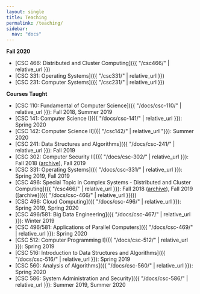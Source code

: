 ```yaml
---
layout: single
title: Teaching
permalink: /teaching/
sidebar:
  nav: "docs"
---
```


**Fall 2020**

- [CSC 466: Distributed and Cluster Computing]({{ "/csc466/" | relative_url }})
- [CSC 331: Operating Systems]({{ "/csc331/" | relative_url }})
- [CSC 231: Computer Systems]({{ "/csc231/" | relative_url }})

**Courses Taught**

- [CSC 110: Fundamental of Computer Science]({{ "/docs/csc-110/" | relative_url }}): Fall 2018, Summer 2019
- [CSC 141: Computer Science I]({{ "/docs/csc-141/" | relative_url }}): Spring 2020
- [CSC 142: Computer Science II]({{ "/csc142/" | relative_url "}}): Summer 2020
- [CSC 241: Data Structures and Algorithms]({{ "/docs/csc-241/" | relative_url }}): Fall 2019
- [CSC 302: Computer Security II]({{ "/docs/csc-302/" | relative_url }}): Fall 2018 ([archive](https://github.com/linhbngo/Computer-Security)), Fall 2019
- [CSC 331: Operating Systems]({{ "/docs/csc-331/" | relative_url }}): Spring 2019, Fall 2019
- [CSC 496: Special Topic in Complex Systems - Distributed and Cluster Computing]({{ "/csc466/" | relative_url }}): Fall 2018 ([archive](https://github.com/linhbngo/Distributed-and-Cluster-Computing)), Fall 2019 ([archive](({{ "/docs/csc-466/" | relative_url }})))
- [CSC 496: Cloud Computing]({{ "/docs/csc-496/" | relative_url }}): Spring 2019, Spring 2020
- [CSC 496/581: Big Data Engineering]({{ "/docs/csc-467/" | relative_url }}): Winter 2019
- [CSC 496/581: Applications of Parallel Computers]({{ "/docs/csc-469/" | relative_url }}): Spring 2020
- [CSC 512: Computer Programming I]({{ "/docs/csc-512/" | relative_url }}):  Spring 2019
- [CSC 516: Introduction to Data Structures and Algorithms]({{ "/docs/csc-516/" | relative_url }}): Spring 2019
- [CSC 560: Analysis of Algorithms]({{ "/docs/csc-560/" | relative_url }}): Spring 2020
- [CSC 586: System Administration and Security]({{ "/docs/csc-586/" | relative_url }}): Summer 2019, Summer 2020
